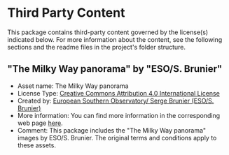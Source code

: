 # Third Party Content

This package contains third-party content governed by the license(s) indicated below. For more information about the content, see the following sections and the readme files in the project's folder structure.

## "The Milky Way panorama" by "ESO/S. Brunier"

- Asset name: The Milky Way panorama
- License Type: [Creative Commons Attribution 4.0 International License](https://creativecommons.org/licenses/by/4.0/)
- Created by: [European Southern Observatory/ Serge Brunier (ESO/S. Brunier)](https://www.eso.org/public/images/eso0932a/)
- More information: You can find more information in the corresponding web page [here](https://www.eso.org/public/images/eso0932a/).
- Comment: This package includes the "The Milky Way panorama" images by ESO/S. Brunier. The original terms and conditions apply to these assets.
